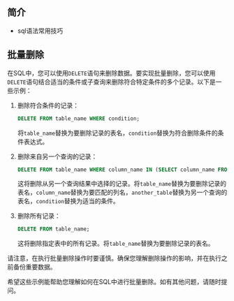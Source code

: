 ## 简介

+ sql语法常用技巧

## 批量删除

在SQL中，您可以使用`DELETE`语句来删除数据。要实现批量删除，您可以使用`DELETE`语句结合适当的条件或子查询来删除符合特定条件的多个记录。以下是一些示例：

1. 删除符合条件的记录：
   ```sql
   DELETE FROM table_name WHERE condition;
   ```
   将`table_name`替换为要删除记录的表名，`condition`替换为符合删除条件的条件表达式。

2. 删除来自另一个查询的记录：
   ```sql
   DELETE FROM table_name WHERE column_name IN (SELECT column_name FROM another_table WHERE condition);
   ```
   这将删除从另一个查询结果中选择的记录。将`table_name`替换为要删除记录的表名，`column_name`替换为要匹配的列名，`another_table`替换为另一个查询的表名，`condition`替换为适当的条件。

3. 删除所有记录：
   ```sql
   DELETE FROM table_name;
   ```
   这将删除指定表中的所有记录。将`table_name`替换为要删除记录的表名。

请注意，在执行批量删除操作时要谨慎。确保您理解删除操作的影响，并在执行之前备份重要数据。

希望这些示例能帮助您理解如何在SQL中进行批量删除。如有其他问题，请随时提问。